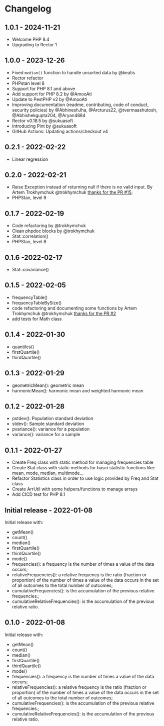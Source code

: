 # Changelog

## 1.0.1 - 2024-11-21

- Welcome PHP 8.4
- Upgrading to Rector 1

## 1.0.0 - 2023-12-26

- Fixed `median()` function to handle unsorted data by @keatis
- Rector refactor
- PHPstan level 8
- Support for PHP 8.1 and above
- Add support for PHP 8.2 by @AmooAti
- Update to PestPHP v2 by @AmooAti
- Improving documentation (readme, contributing, code of conduct, security policies) by @AbhineshJha, @Arcturus22, @tvermaashutosh, @Abhishekgupta204, @Aryan4884
- Rector v0.18.5 by @sukuasoft
- Introducing Pint by @sukuasoft
- GitHub Actions: Updating actions/checkout v4


## 0.2.1 - 2022-02-22
- Linear regression

## 0.2.0 - 2022-02-21
- Raise Exception instead of returning null if there is no valid input. By Artem Trokhymchuk @trokhymchuk [thanks for the PR #15](https://github.com/Hi-Folks/statistics/pull/15);
- PHPStan, level 9

## 0.1.7 - 2022-02-19
- Code refactoring by @trokhymchuk
- Clean phpdoc blocks by @trokhymchuk
- Stat::correlation()
- PHPStan, level 8

## 0.1.6 -2022-02-17
- Stat::covariance()

## 0.1.5 - 2022-02-05
- frequencyTable()
- frequencyTableBySize()
- code refactoring and documenting some functions by Artem Trokhymchuk @trokhymchuk [thanks for the PR #2](https://github.com/Hi-Folks/statistics/pull/2)
- add tests for Math class

## 0.1.4 - 2022-01-30
- quantiles()
- firstQuartile()
- thirdQuartile()

## 0.1.3 - 2022-01-29
- geometricMean(): geometric mean
- harmonicMean(): harmonic mean and weighted harmonic mean


## 0.1.2 - 2022-01-28

- pstdev(): Population standard deviation
- stdev(): Sample standard deviation
- pvariance(): variance for a population
- variance(): variance for a sample

## 0.1.1 - 2022-01-27

- Create Freq class with static method for managing frequencies table
- Create Stat class with static methods for basci statistic functions like: mean, mode, median, multimode...
- Refactor Statistics class in order to use logic provided by Freq and Stat class
- Create ArrUtil with some helpers/functions to manage arrays
- Add CICD test for PHP 8.1

## Initial release - 2022-01-08

Initial release with:

- getMean()
- count()
- median()
- firstQuartile()
- thirdQuartile()
- mode()
- frequencies(): a frequency is the number of times a value of the data occurs;
- relativeFrequencies(): a relative frequency is the ratio (fraction or proportion) of the number of times a value of the data occurs in the set of all outcomes to the total number of outcomes;
- cumulativeFrequencies(): is the accumulation of the previous relative frequencies.;
- cumulativeRelativeFrequencies(): is the accumulation of the previous relative ratio.

## 0.1.0 - 2022-01-08

Initial release with:

- getMean()
- count()
- median()
- firstQuartile()
- thirdQuartile()
- mode()
- frequencies(): a frequency is the number of times a value of the data occurs;
- relativeFrequencies(): a relative frequency is the ratio (fraction or proportion) of the number of times a value of the data occurs in the set of all outcomes to the total number of outcomes;
- cumulativeFrequencies(): is the accumulation of the previous relative frequencies.;
- cumulativeRelativeFrequencies(): is the accumulation of the previous relative ratio.
